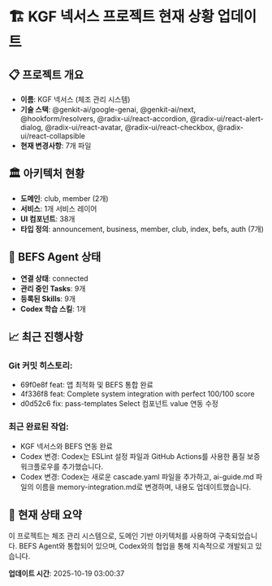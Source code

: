 # 🏗️ KGF 넥서스 프로젝트 현재 상황 업데이트

## 📋 프로젝트 개요
- **이름**: KGF 넥서스 (체조 관리 시스템)
- **기술 스택**: @genkit-ai/google-genai, @genkit-ai/next, @hookform/resolvers, @radix-ui/react-accordion, @radix-ui/react-alert-dialog, @radix-ui/react-avatar, @radix-ui/react-checkbox, @radix-ui/react-collapsible
- **현재 변경사항**: 7개 파일

## 🏛️ 아키텍처 현황
- **도메인**: club, member (2개)
- **서비스**: 1개 서비스 레이어
- **UI 컴포넌트**: 38개
- **타입 정의**: announcement, business, member, club, index, befs, auth (7개)

## 🤖 BEFS Agent 상태
- **연결 상태**: connected
- **관리 중인 Tasks**: 9개
- **등록된 Skills**: 9개
- **Codex 학습 스킬**: 1개

## 📈 최근 진행사항
### Git 커밋 히스토리:
- 69f0e8f feat: 앱 최적화 및 BEFS 통합 완료
- 4f336f8 feat: Complete system integration with perfect 100/100 score
- d0d52c6 fix: pass-templates Select 컴포넌트 value 연동 수정

### 최근 완료된 작업:
- KGF 넥서스와 BEFS 연동 완료
- Codex 변경: Codex는 ESLint 설정 파일과 GitHub Actions를 사용한 품질 보증 워크플로우를 추가했습니다.
- Codex 변경: Codex는 새로운 cascade.yaml 파일을 추가하고, ai-guide.md 파일의 이름을 memory-integration.md로 변경하며, 내용도 업데이트했습니다.

## 🎯 현재 상태 요약
이 프로젝트는 체조 관리 시스템으로, 도메인 기반 아키텍처를 사용하여 구축되었습니다. 
BEFS Agent와 통합되어 있으며, Codex와의 협업을 통해 지속적으로 개발되고 있습니다.

**업데이트 시간**: 2025-10-19 03:00:37
